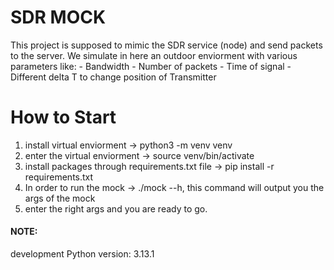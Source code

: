 # SDR MOCK
This project is supposed to mimic the SDR service (node) and send packets to the server.
We simulate in here an outdoor enviorment with various parameters like:
    - Bandwidth
    - Number of packets
    - Time of signal
    - Different delta T to change position of Transmitter

# How to Start
1. install virtual enviorment -> python3 -m venv venv
2. enter the virtual enviorment -> source venv/bin/activate
3. install packages through requirements.txt file ->  pip install -r requirements.txt
4. In order to run the mock -> ./mock --h, this command will output you the args of the mock
5. enter the right args and you are ready to go.

#### NOTE:
development Python version: 3.13.1 
    

